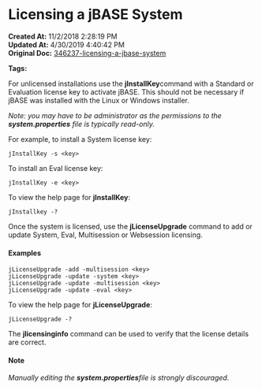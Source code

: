 # Licensing a jBASE System

**Created At:** 11/2/2018 2:28:19 PM  
**Updated At:** 4/30/2019 4:40:42 PM  
**Original Doc:** [346237-licensing-a-jbase-system](https://docs.jbase.com/36690-installation-guides/346237-licensing-a-jbase-system)  

**Tags:**
<badge text='jinstallkey -v' vertical='middle' />
<badge text='evaluation' vertical='middle' />

For unlicensed installations use the **jInstallKey**command with a Standard or Evaluation license key to activate jBASE. This should not be necessary if jBASE was installed with the Linux or Windows installer.

*Note: you may have to be administrator as the permissions to the **system.properties** file is typically read-only.*

For example, to install a System license key:

```
jInstallKey -s <key>
```

To install an Eval license key:

```
jInstallKey -e <key>
```



To view the help page for **jInstallKey**:

```
jInstallkey -?
```

Once the system is licensed, use the **jLicenseUpgrade** command to add or update System, Eval, Multisession or Websession licensing.

#### Examples

```
jLicenseUpgrade -add -multisession <key>
jLicenseUpgrade -update -system <key>
jLicenseUpgrade -update -multisession <key>
jLicenseUpgrade -update -eval <key>
```



To view the help page for **jLicenseUpgrade**:

```
jLicenseUpgrade -?
```



The **jlicensinginfo** command can be used to verify that the license details are correct.



#### Note

*Manually editing the **system.properties**file is strongly discouraged.*
